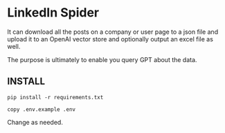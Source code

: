 # LinkedIn Spider

It can download all the posts on a company or user page to a json file and upload it to an OpenAI vector store and optionally output an excel file as well.

The purpose is ultimately to enable you query GPT about the data.

## INSTALL

`pip install -r requirements.txt`

`copy .env.example .env`

Change as needed.
